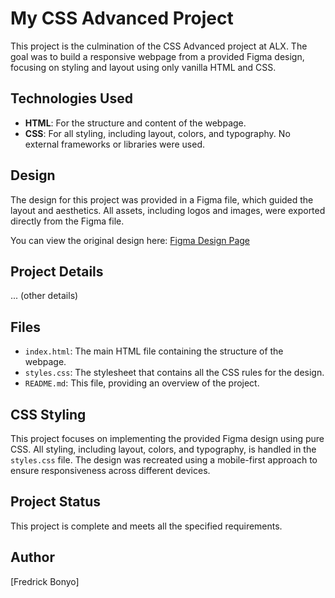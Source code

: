 # My CSS Advanced Project

This project is the culmination of the CSS Advanced project at ALX. The goal was to build a responsive webpage from a provided Figma design, focusing on styling and layout using only vanilla HTML and CSS.

## Technologies Used

* **HTML**: For the structure and content of the webpage.
* **CSS**: For all styling, including layout, colors, and typography. No external frameworks or libraries were used.

## Design

The design for this project was provided in a Figma file, which guided the layout and aesthetics. All assets, including logos and images, were exported directly from the Figma file.

You can view the original design here:
[Figma Design Page](https://www.figma.com/design/rTfoZA04VZDAnwXKLVn4TG/Homepage--Copy-?node-id=0-1&p=f&t=iwyk8YouTxOufNL5-0)

## Project Details

... (other details)

## Files

* `index.html`: The main HTML file containing the structure of the webpage.
* `styles.css`: The stylesheet that contains all the CSS rules for the design.
* `README.md`: This file, providing an overview of the project.

## CSS Styling

This project focuses on implementing the provided Figma design using pure CSS. All styling, including layout, colors, and typography, is handled in the `styles.css` file. The design was recreated using a mobile-first approach to ensure responsiveness across different devices.


## Project Status

This project is complete and meets all the specified requirements.

## Author

[Fredrick Bonyo]